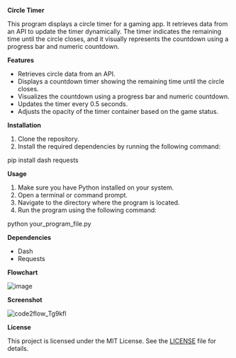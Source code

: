 **Circle Timer**

This program displays a circle timer for a gaming app. It retrieves data from an API to update the timer dynamically. The timer indicates the remaining time until the circle closes, and it visually represents the countdown using a progress bar and numeric countdown.

**Features**

-   Retrieves circle data from an API.
-   Displays a countdown timer showing the remaining time until the circle closes.
-   Visualizes the countdown using a progress bar and numeric countdown.
-   Updates the timer every 0.5 seconds.
-   Adjusts the opacity of the timer container based on the game status.

**Installation**

1.  Clone the repository.
2.  Install the required dependencies by running the following command:

pip install dash requests

**Usage**

1.  Make sure you have Python installed on your system.
2.  Open a terminal or command prompt.
3.  Navigate to the directory where the program is located.
4.  Run the program using the following command:

python your_program_file.py

**Dependencies**

-   Dash
-   Requests

**Flowchart**

![image](https://github.com/NotJeket/PUBGm-Circle-Timer/assets/37781149/6a5b2243-2cc0-4f35-adab-5cad5b5daf87)

**Screenshot**

![code2flow_Tg9kfl](https://github.com/NotJeket/PUBGm-Circle-Timer/assets/37781149/a47dc74a-3070-49d9-953d-649d7e483b54)



**License**

This project is licensed under the MIT License. See the [LICENSE](https://github.com/NotJeket/PUBGm-Circle-Timer/blob/main/LICENSE) file for details.
